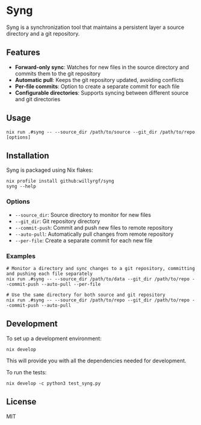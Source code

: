 # Syng

Syng is a synchronization tool that maintains a persistent layer a source directory and a git repository.

## Features

- **Forward-only sync**: Watches for new files in the source directory and commits them to the git repository
- **Automatic pull**: Keeps the git repository updated, avoiding conflicts
- **Per-file commits**: Option to create a separate commit for each file
- **Configurable directories**: Supports syncing between different source and git directories

## Usage

```
nix run .#syng -- --source_dir /path/to/source --git_dir /path/to/repo [options]
```

## Installation

Syng is packaged using Nix flakes:

```
nix profile install github:willyrgf/syng
syng --help
```

### Options

- `--source_dir`: Source directory to monitor for new files
- `--git_dir`: Git repository directory
- `--commit-push`: Commit and push new files to remote repository
- `--auto-pull`: Automatically pull changes from remote repository
- `--per-file`: Create a separate commit for each new file

### Examples

```
# Monitor a directory and sync changes to a git repository, committing and pushing each file separately
nix run .#syng -- --source_dir /path/to/data --git_dir /path/to/repo --commit-push --auto-pull --per-file

# Use the same directory for both source and git repository
nix run .#syng -- --source_dir /path/to/repo --git_dir /path/to/repo --commit-push --auto-pull
```

## Development

To set up a development environment:

```
nix develop
```

This will provide you with all the dependencies needed for development.

To run the tests:

```
nix develop -c python3 test_syng.py
```

## License

MIT
